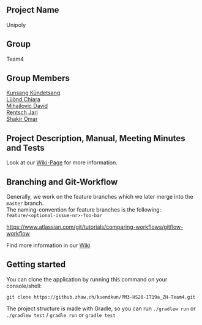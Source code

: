 ## Project Name
Unipoly

## Group
Team4

## Group Members
[Kunsang Kündetsang](https://github.zhaw.ch/kuendkun) <br>
[Lüönd Chiara](https://github.zhaw.ch/lueoechi) <br>
[Mihajlovic David](https://github.zhaw.ch/mihajdav) <br>
[Rentsch Jari](https://github.zhaw.ch/rentsjar) <br>
[Shakir Omar](https://github.zhaw.ch/shakioma) <br>

## Project Description, Manual, Meeting Minutes and Tests

Look at our [Wiki-Page](https://github.zhaw.ch/kuendkun/PM3-HS20-IT19a_ZH-Team4/wiki) for more information.

## Branching and Git-Workflow
Generally, we work on the feature branches which we later merge into the `master` branch.  
The naming-convention for feature branches is the following: `feature/<optional-issue-nr>-foo-bar`

https://www.atlassian.com/git/tutorials/comparing-workflows/gitflow-workflow

Find more information in our [Wiki](https://github.zhaw.ch/pm2-it19azh-ehri-fame-muon/gruppe05-einhoerner-little-professor/wiki/Git-Conventions)

## Getting started
You can clone the application by running this command on your console/shell: <br>
```
git clone https://github.zhaw.ch/kuendkun/PM3-HS20-IT19a_ZH-Team4.git
```
The project structure is made with Gradle, so you can run ```./gradlew run``` or ```./gradlew test``` / ```gradle run``` or ```gradle test```
